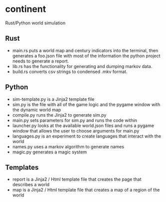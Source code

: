 # continent
Rust/Python world simulation
## Rust
- main.rs puts a world map and century indicators into the terminal, then generates a foo.json file with most of the information the python project needs to generate a report.
- lib.rs has the functionality for generating and dumping markov data.
- build.rs converts csv strings to condensed .mkv format.
## Python
- sim-template.py is a Jinja2 template file
- sim.py is the file with all of the game logic and the pygame window with the dynamic world map
- compile.py runs the Jinja2 to generate sim.py
- main.py sets parameters for sim.py and runs the code within
- launcher.py looks at the available world.json files and runs a pygame window that allows the user to choose arguments for main.py
- languages.py is an experiment to create languages that interact with the world
- names.py uses a markov algorithm to generate names
- magic.py generates a magic system
## Templates
- report is a Jinja2 / Html template file that creates the page that describes a world
- map is a Jinja2 / Html template file that creates a map of a region of the world
